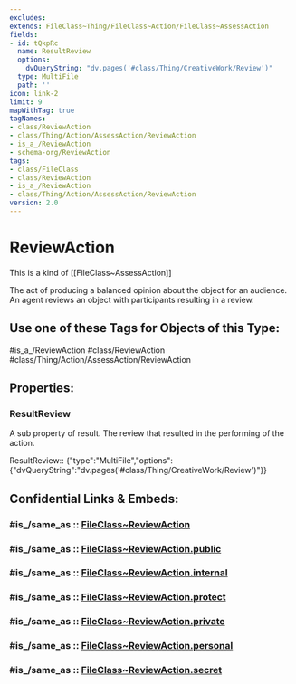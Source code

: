 ```yaml
---
excludes: 
extends: FileClass~Thing/FileClass~Action/FileClass~AssessAction
fields:
- id: tQkpRc
  name: ResultReview
  options:
    dvQueryString: "dv.pages('#class/Thing/CreativeWork/Review')"
  type: MultiFile
  path: ''
icon: link-2
limit: 9
mapWithTag: true
tagNames:
- class/ReviewAction
- class/Thing/Action/AssessAction/ReviewAction
- is_a_/ReviewAction
- schema-org/ReviewAction
tags:
- class/FileClass
- class/ReviewAction
- is_a_/ReviewAction
- class/Thing/Action/AssessAction/ReviewAction
version: 2.0
---
```


# ReviewAction
This is a kind of [[FileClass~AssessAction]]

The act of producing a balanced opinion about the object for an audience. An agent reviews an object with participants resulting in a review.


## Use one of these Tags for Objects of this Type:

#is_a_/ReviewAction
#class/ReviewAction
#class/Thing/Action/AssessAction/ReviewAction

## Properties:

### ResultReview
A sub property of result. The review that resulted in the performing of the action.

ResultReview:: {"type":"MultiFile","options":{"dvQueryString":"dv.pages('#class/Thing/CreativeWork/Review')"}}


## Confidential Links & Embeds: 

### #is_/same_as :: [FileClass~ReviewAction](/_Standards/fileClass/FileClass~Thing/FileClass~Action/FileClass~AssessAction/FileClass~ReviewAction.md) 

### #is_/same_as :: [FileClass~ReviewAction.public](/_public/fileClass/FileClass~Thing/FileClass~Action/FileClass~AssessAction/FileClass~ReviewAction.public.md) 

### #is_/same_as :: [FileClass~ReviewAction.internal](/_internal/fileClass/FileClass~Thing/FileClass~Action/FileClass~AssessAction/FileClass~ReviewAction.internal.md) 

### #is_/same_as :: [FileClass~ReviewAction.protect](/_protect/fileClass/FileClass~Thing/FileClass~Action/FileClass~AssessAction/FileClass~ReviewAction.protect.md) 

### #is_/same_as :: [FileClass~ReviewAction.private](/_private/fileClass/FileClass~Thing/FileClass~Action/FileClass~AssessAction/FileClass~ReviewAction.private.md) 

### #is_/same_as :: [FileClass~ReviewAction.personal](/_personal/fileClass/FileClass~Thing/FileClass~Action/FileClass~AssessAction/FileClass~ReviewAction.personal.md) 

### #is_/same_as :: [FileClass~ReviewAction.secret](/_secret/fileClass/FileClass~Thing/FileClass~Action/FileClass~AssessAction/FileClass~ReviewAction.secret.md)

